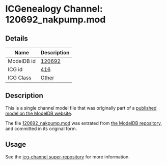 # ICGenealogy Channel: 120692\_nakpump.mod

## Details

Name | Description
---- | -----------
ModelDB id | [120692](http://senselab.med.yale.edu/ModelDB/ShowModel.cshtml?model=120692)
ICG id | [416](http://icg.neurotheory.ox.ac.uk/channels/other/416)
ICG Class | [Other](http://icg.neurotheory.ox.ac.uk/channels/other)

## Description

This is a single channel model file that was originally part of a [published model on the ModelDB website](http://senselab.med.yale.edu/mModelDB/ShowModel.cshtml?model=120692).

The file [120692\_nakpump.mod](120692_nakpump.mod) was extrated from [the ModelDB repository](http://senselab.med.yale.edu/ModelDB/ShowModel.cshtml?model=120692), and committed in its original form.

## Usage

See the [icg-channel super-repository](https://github.com/icgenealogy/icg-channels) for more information.